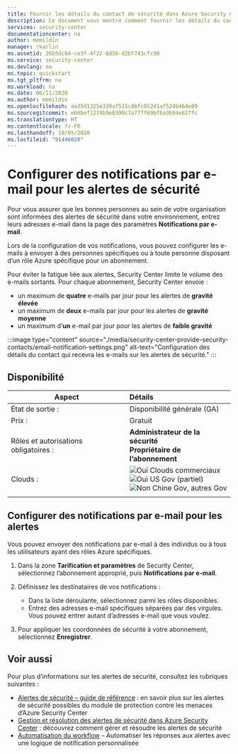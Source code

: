 ```yaml
---
title: Fournir les détails du contact de sécurité dans Azure Security Center | Microsoft Docs
description: Ce document vous montre comment fournir les détails du contact de sécurité dans Azure Security Center.
services: security-center
documentationcenter: na
author: memildin
manager: rkarlin
ms.assetid: 26b5dcb4-ce3f-4f22-8d56-d2bf743cfc90
ms.service: security-center
ms.devlang: na
ms.topic: quickstart
ms.tgt_pltfrm: na
ms.workload: na
ms.date: 06/11/2020
ms.author: memildin
ms.openlocfilehash: aa35d1325e339af515c8bfc052d1af524b464e09
ms.sourcegitcommit: eb6bef1274b9e6390c7a77ff69bf6a3b94e827fc
ms.translationtype: HT
ms.contentlocale: fr-FR
ms.lasthandoff: 10/05/2020
ms.locfileid: "91446020"
---
```

# <a name="set-up-email-notifications-for-security-alerts"></a>Configurer des notifications par e-mail pour les alertes de sécurité 

Pour vous assurer que les bonnes personnes au sein de votre organisation sont informées des alertes de sécurité dans votre environnement, entrez leurs adresses e-mail dans la page des paramètres **Notifications par e-mail**.

Lors de la configuration de vos notifications, vous pouvez configurer les e-mails à envoyer à des personnes spécifiques ou à toute personne disposant d’un rôle Azure spécifique pour un abonnement. 

Pour éviter la fatigue liée aux alertes, Security Center limite le volume des e-mails sortants. Pour chaque abonnement, Security Center envoie :

- un maximum de **quatre** e-mails par jour pour les alertes de **gravité élevée**
- un maximum de **deux** e-mails par jour pour les alertes de **gravité moyenne**
- un maximum d’**un** e-mail par jour pour les alertes de **faible gravité**


:::image type="content" source="./media/security-center-provide-security-contacts/email-notification-settings.png" alt-text="Configuration des détails du contact qui recevra les e-mails sur les alertes de sécurité." :::

## <a name="availability"></a>Disponibilité

|Aspect|Détails|
|----|:----|
|État de sortie :|Disponibilité générale (GA)|
|Prix :|Gratuit|
|Rôles et autorisations obligatoires :|**Administrateur de la sécurité**<br>**Propriétaire de l’abonnement** |
|Clouds :|![Oui](./media/icons/yes-icon.png) Clouds commerciaux<br>![Oui](./media/icons/yes-icon.png) US Gov (partiel)<br>![Non](./media/icons/no-icon.png) Chine Gov, autres Gov|
|||


## <a name="set-up-email-notifications-for-alerts"></a>Configurer des notifications par e-mail pour les alertes <a name="email"></a>

Vous pouvez envoyer des notifications par e-mail à des individus ou à tous les utilisateurs ayant des rôles Azure spécifiques.

1. Dans la zone **Tarification et paramètres** de Security Center, sélectionnez l’abonnement approprié, puis **Notifications par e-mail**.

1. Définissez les destinataires de vos notifications :

    - Dans la liste déroulante, sélectionnez parmi les rôles disponibles.
    - Entrez des adresses e-mail spécifiques séparées par des virgules. Vous pouvez entrer autant d’adresses e-mail que vous voulez.

1. Pour appliquer les coordonnées de sécurité à votre abonnement, sélectionnez **Enregistrer**.


## <a name="see-also"></a>Voir aussi
Pour plus d’informations sur les alertes de sécurité, consultez les rubriques suivantes :

* [Alertes de sécurité – guide de référence](alerts-reference.md) : en savoir plus sur les alertes de sécurité possibles du module de protection contre les menaces d’Azure Security Center
* [Gestion et résolution des alertes de sécurité dans Azure Security Center](security-center-managing-and-responding-alerts.md) : découvrez comment gérer et résoudre les alertes de sécurité
* [Automatisation du workflow](workflow-automation.md) – Automatiser les réponses aux alertes avec une logique de notification personnalisée